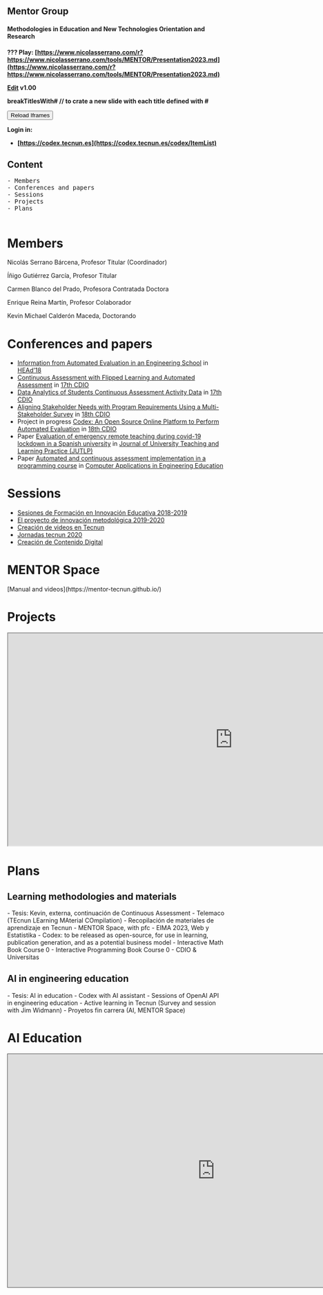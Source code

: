 
<h2>Mentor Group</h2>
<h4>Methodologies in Education and New Technologies Orientation and Research<h4>

???
Play: [https://www.nicolasserrano.com/r?https://www.nicolasserrano.com/tools/MENTOR/Presentation2023.md](https://www.nicolasserrano.com/r?https://www.nicolasserrano.com/tools/MENTOR/Presentation2023.md)

[Edit](https://github.com/nicolasserrano/tools/edit/master/MENTOR/Presentation2023.md) v1.00

breakTitlesWith#  // to crate a new slide with each title defined with #

<button onclick="reloadIframes()">Reload Iframes</button>

Login in:
- [https://codex.tecnun.es](https://codex.tecnun.es/codex/ItemList)

## Content
<pre>
- Members
- Conferences and papers
- Sessions
- Projects
- Plans
  
</pre>

# Members
Nicolás Serrano Bárcena,
Profesor Titular
(Coordinador)

Íñigo Gutiérrez García,
Profesor Titular

Carmen Blanco del Prado,
Profesora Contratada Doctora

Enrique Reina Martín,
Profesor Colaborador

Kevin  Michael Calderón Maceda,
Doctorando

# Conferences and papers
<ul>
  <li><a href="http://headconf.org/head18/wp-content/uploads/pdfs/8132.pdf">Information from Automated Evaluation in an Engineering School</a> in <a href="http://headconf.org/head18/">HEAd’18</a></li>
  <li><a href="http://www.cdio2021.chula.ac.th/download/CDIO2021_proceeding.pdf#page=436">Continuous Assessment with Flipped Learning and Automated Assessment</a> in <a href="https://cdio2021.chula.ac.th/">17th CDIO</a></li>
  <li><a href="http://www.cdio2021.chula.ac.th/download/CDIO2021_proceeding.pdf#page=458">Data Analytics of Students Continuous Assessment Activity Data</a> in <a href="https://cdio2021.chula.ac.th/">17th CDIO</a></li>
  <li><a href="https://en.ru.is/media/cdio2022/CDIO_2022_Proceedings.pdf#page=624">Aligning Stakeholder Needs with Program Requirements Using a Multi-Stakeholder Survey</a> in <a href="https://en.ru.is/cdio2022">18th CDIO</a></li>
  <li>Project in progress <a href="https://en.ru.is/media/cdio2022/02_CDIO2022_PiPs_v2022-06-08.pdf">Codex: An Open Source Online Platform to Perform Automated Evaluation</a> in <a href="https://en.ru.is/cdio2022">18th CDIO</a></li>
  <li>Paper <a href="https://ro.uow.edu.au/jutlp/vol19/iss5/07">Evaluation of emergency remote teaching during covid-19 lockdown in a Spanish university</a> in <a href="https://ro.uow.edu.au/jutlp/">Journal of University Teaching and Learning Practice (JUTLP)</a></li>
  <li>Paper <a href="http://doi.org/10.1002/cae.22681">Automated and continuous assessment implementation in a programming course</a> in <a href="https://onlinelibrary.wiley.com/journal/10990542">Computer Applications in Engineering Education</a></li>
</ul>

# Sessions
<ul>
  <li><a href="http://www.nicolasserrano.com/tools/MENTOR/Sesiones2018-2019.pdf">Sesiones de Formación en Innovación Educativa 2018-2019</a></li>
  <li><a href="https://www.theflippedclassroom.es/tecnun/">El proyecto de innovación metodológica 2019-2020</a></li>
  <li><a href="http://www.nicolasserrano.com/Panopto/">Creación de videos en Tecnun</a></li>
  <li><a href="https://sites.google.com/theflippedclassroom.es/jornadastecnun2020">Jornadas tecnun 2020</a></li>
  <li><a href="http://www.nicolasserrano.com/CCD.html">Creación de Contenido Digital</a></li>
</ul>

<h1>MENTOR Space</h1>
[Manual and videos](https://mentor-tecnun.github.io/)

# Projects
<iframe width="1040"  height="492"" src="https://eimakatalogoa.eus/vufind/Author/Home?author=Nafarroako+Unibertsitatea" allowfullscreen></iframe>

# Plans
<h2>Learning methodologies and materials</h2>
- Tesis: Kevin, externa, continuación de Continuous Assessment
- Telemaco (TEcnun LEarning MAterial COmpilation) - Recopilación de materiales de aprendizaje en Tecnun
- MENTOR Space, with pfc
- EIMA 2023, Web y Estatistika
- Codex: to be released as open-source, for use in learning, publication generation, and as a potential business model
- Interactive Math Book Course 0
- Interactive Programming Book Course 0
- CDIO & Universitas
<h2>AI in engineering education </h2>
- Tesis: AI in education
- Codex with AI assistant
- Sessions of OpenAI API in engineering education
- Active learning in Tecnun (Survey and session with Jim Widmann)
- Proyetos fin carrera (AI, MENTOR Space)

# AI Education
<iframe src="https://unav.cloud.panopto.eu/Panopto/Pages/Embed.aspx?id=09efbcb1-c085-4c95-86b8-b0a000da48a5&autoplay=false&offerviewer=true&showtitle=true&showbrand=false&captions=false&interactivity=all" height="540" width="960" style="border: 1px solid #464646;" allowfullscreen allow="autoplay" aria-label="Reproductor de vídeo Panopto incrustado"></iframe>
  
